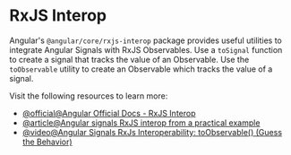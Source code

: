 # RxJS Interop

Angular's `@angular/core/rxjs-interop` package provides useful utilities to integrate Angular Signals with RxJS Observables. Use a `toSignal` function to create a signal that tracks the value of an Observable. Use the `toObservable` utility to create an Observable which tracks the value of a signal.

Visit the following resources to learn more:

- [@official@Angular Official Docs - RxJS Interop](https://angular.dev/guide/signals/rxjs-interop)
- [@article@Angular signals RxJS interop from a practical example](https://angular.love/en/angular-signals-rxjs-interop-from-a-practical-example)
- [@video@Angular Signals RxJs Interoperability: toObservable() (Guess the Behavior)](https://www.youtube.com/watch?v=cam39UyVbpI)
